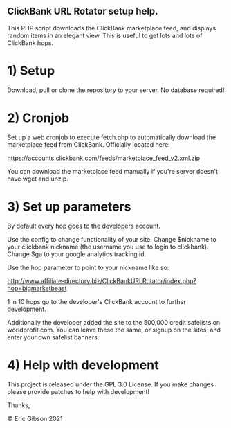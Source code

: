## ClickBank URL Rotator setup help.

This PHP script downloads the ClickBank marketplace feed, and displays random items in an elegant view. This is useful to get lots and lots of ClickBank hops.

# 1) Setup

Download, pull or clone the repository to your server. No database required!

# 2) Cronjob

Set up a web cronjob to execute fetch.php to automatically download the marketplace feed from ClickBank. Officially located here:

https://accounts.clickbank.com/feeds/marketplace_feed_v2.xml.zip

You can download the marketplace feed manually if you're server doesn't have wget and unzip.

# 3) Set up parameters

By default every hop goes to the developers account. 

Use the config to change functionality of your site. Change $nickname to your clickbank nickname (the username you use to login to clickbank). Change $ga to your google analytics tracking id.

Use the hop parameter to point to your nickname like so:

http://www.affiliate-directory.biz/ClickBankURLRotator/index.php?hop=bigmarketbeast

1 in 10 hops go to the developer's ClickBank account to further development.

Additionally the developer added the site to the 500,000 credit safelists on worldprofit.com. You can leave these the same, or signup on the sites, and enter your own safelist banners.

# 4) Help with development

This project is released under the GPL 3.0 License. If you make changes please provide patches to help with development!

Thanks,

© Eric Gibson 2021
